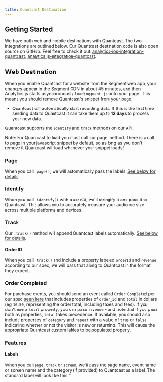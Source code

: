 ```yaml
---
title: Quantcast Destination
---
```


## Getting Started

We have both web and mobile destinations with Quantcast. The two integrations are outlined below. Our Quantcast destination code is also open source on GitHub. Feel free to check it out: [analytics-ios-integration-quantcast](https://github.com/segment-integrations/analytics-ios-integration-quantcast), [analytics.js-integration-quantcast](https://github.com/segment-integrations/analytics.js-integration-quantcast).

## Web Destination
When you enable Quantcast for a website from the Segment web app, your changes appear in the Segment CDN in about 45 minutes, and then Analytics.js starts asynchronously `loadingquant.js` onto your page. This means you should remove Quantcast's snippet from your page.

+ Quantcast will automatically start recording data. If this is the first time sending data to Quantcast it can take them up to **12 days** to process your new data.

Quantcast supports the `identify` and `track` methods on our API.

Note: For Quantcast to load you must call our page method. There is a call to page in your javascript snippet by default, so as long as you don't remove it Quantcast will load whenever your snippet loads!

### Page
When you call `.page()`, we will automatically pass the labels. [See below for details](#labels).

### Identify
When you call `.identify()` with a `userId`, we'll stringify it and pass it to Quantcast. This allows you to accurately measure your audience size across multiple platforms and devices.

### Track
Our `.track()` method will append Quantcast labels automatically. [See below for details](#labels).

#### Order ID
When you call `.track()` and include a property labeled `orderId` and `revenue` according to our spec, we will pass that along to Quantcast in the format they expect.

### Order Completed
For purchase events, you should send an event called `Order Completed` per our spec [seen here](/docs/connections/spec/ecommerce/v2/#order-completed) that includes properties of `order_id` and `total` in dollars (eg `16.50`, representing the order total, including taxes and fees). If you don't use a `total` property, you can pass `revenue` - and note that if you pass both as properties, `total` takes precedence. If available, you should also include properties of `category` and `repeat` with a value of `true` or `false` indicating whether or not the visitor is new or returning. This will cause the appropriate Quantcast custom lables to be populated properly.

### Features
#### Labels
When you call `page`, `track` or `screen`, we'll pass the page name, event name or screen name and the category (if provided) to Quantcast as a label. The standard label will look like this "<title>" for page or screen, and "<name>" for track events. If you enable Quantcast for advertisers then we'll send "_fp.event.<name>" to match Quantcast's internal data structures for advertisers. If you do not pass any `category` or `name` for a `.page()` call, we will fallback on Quantcast's default label.

Here's an example for Quantcast Advertisers:

```js
analytics.page('Blog'); // sends label _fp.event.Blog
analytics.page(); /// sends default label _fp.event.Default
```

For non-advertisers:

```js
analytics.page('Blog'); // sends label "Blog"
analytics.page(); // does not send any label
```

If you opt to send multiple custom labels, you can do so in a few ways. You can attach a property called `label` and define a custom label there or send them using the `Quantcast.labels` in the `options` object.

For advertisers:

```js
analytics.page('Home', {
  label: 'customLabel'
});

// This will send label as _fp.event.Home,_fp.event.customLabel

analytics.page('Home', {}, {
  Quantcast: {
    labels: ['customLabel1', 'customLabel2']
  }
});

// This will send label as _fp.event.Home,_fp.event.customLabel1,_fp.event.customLabel2
```

**IMPORTANT**: Labels cannot contain any special characters so we will strip them out!

### Troubleshooting

{% include content/client-side-script-unverified.md %}

## Mobile Destination

To enable Quantcast for a mobile app in Segment:

+ Follow the instructions on the Quantcast sheet on the destinations page for adding the packaged Quantcast SDK (a simple one-liner to add to your Podfile).
+ After you build and release to the app store, Segment automatically starts translating and sending your data to Quantcast. If this is the first time sending data to Quantcast it can take them up to **12 days** to process your new data.

### Identify
When you call `identify` with a `userId`, we'll pass that to Quantcast. This allows you to accurately measure your audience size across multiple platforms and devices.

### Track
When you call `track` Segment automatically logs the events to Quantcast.

### Screen
When you call `screen` Segment automatically logs an event like `Viewed ABC Screen` to Quantcast.

### Other Features
#### Labels
The destination does not currently support labels. If this is important to you, [let us know](https://segment.com/help/contact/).
